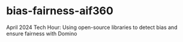 # bias-fairness-aif360
April 2024 Tech Hour: Using open-source libraries to detect bias and ensure fairness with Domino
